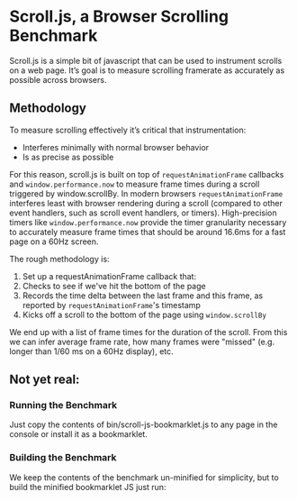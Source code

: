 # Scroll.js, a Browser Scrolling Benchmark

Scroll.js is a simple bit of javascript that can be used to instrument scrolls on a web page. It’s goal is to measure scrolling framerate as accurately as possible across browsers.

## Methodology

To measure scrolling effectively it’s critical that instrumentation:
 * Interferes minimally with normal browser behavior
 * Is as precise as possible

For this reason, scroll.js is built on top of `requestAnimationFrame` callbacks and `window.performance.now` to measure frame times during a scroll triggered by window.scrollBy. In modern browsers `requestAnimationFrame` interferes least with browser rendering during a scroll (compared to other event handlers, such as scroll event handlers, or timers). High-precision timers like `window.performance.now` provide the timer granularity necessary to accurately measure frame times that should be around 16.6ms for a fast page on a 60Hz screen.

The rough methodology is:

1. Set up a requestAnimationFrame callback that:
 1. Checks to see if we've hit the bottom of the page
 2. Records the time delta between the last frame and this frame, as reported by `requestAnimationFrame`'s timestamp
2. Kicks off a scroll to the bottom of the page using `window.scrollBy`

We end up with a list of frame times for the duration of the scroll. From this we can infer average frame rate, how many frames were "missed" (e.g. longer than 1/60 ms on a 60Hz display), etc.



## Not yet real:

### Running the Benchmark

Just copy the contents of bin/scroll-js-bookmarklet.js to any page in the console or install it as a bookmarklet.

### Building the Benchmark

We keep the contents of the benchmark un-minified for simplicity, but to build the minified bookmarklet JS just run:
